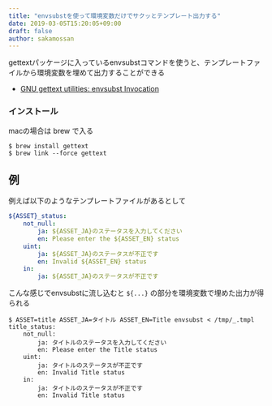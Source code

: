 ```yaml
---
title: "envsubstを使って環境変数だけでサクッとテンプレート出力する"
date: 2019-03-05T15:20:05+09:00
draft: false
author: sakamossan
---
```


gettextパッケージに入っているenvsubstコマンドを使うと、テンプレートファイルから環境変数を埋めて出力することができる

- [GNU gettext utilities: envsubst Invocation](https://www.gnu.org/software/gettext/manual/html_node/envsubst-Invocation.html)

### インストール

macの場合は brew で入る

```
$ brew install gettext
$ brew link --force gettext
```

## 例

例えば以下のようなテンプレートファイルがあるとして

```yaml
${ASSET}_status:
    not_null:
        ja: ${ASSET_JA}のステータスを入力してください
        en: Please enter the ${ASSET_EN} status
    uint:
        ja: ${ASSET_JA}のステータスが不正です
        en: Invalid ${ASSET_EN} status
    in:
        ja: ${ASSET_JA}のステータスが不正です
```

こんな感じでenvsubstに流し込むと `${...}` の部分を環境変数で埋めた出力が得られる

```console
$ ASSET=title ASSET_JA=タイトル ASSET_EN=Title envsubst < /tmp/_.tmpl
title_status:
    not_null:
        ja: タイトルのステータスを入力してください
        en: Please enter the Title status
    uint:
        ja: タイトルのステータスが不正です
        en: Invalid Title status
    in:
        ja: タイトルのステータスが不正です
        en: Invalid Title status
```
